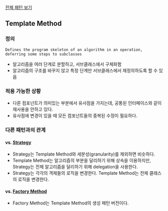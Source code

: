 [전체 패턴 보기](index.md)

## Template Method

### 정의
`Defines the program skeleton of an algorithm in an operation, deferring some steps to subclasses`
- 알고리즘을 여러 단계로 분할하고, 서브클래스에서 구체화함
- 알고리즘의 구조를 바꾸지 않고 특정 단계만 서브클래스에서 재정의하도록 할 수 있음

### 적용 가능한 상황
- 다른 컴포넌트가 의미있는 부분에서 유사점을 가지는데, 공통된 인터페이스와 같이 재사용을 안하고 있다.
- 유사점에 변경이 있을 때 모든 컴포넌트들의 중복된 수정이 필요하다.

### 다른 패턴과의 관계
#### vs. [Strategy](stragtegy.md)
- Strategy는 Template Method와 세분성(granularity)를 제외하면 비슷하다.
- Template Method는 알고리즘의 부분을 달리하기 위해 상속을 이용하지만, Strategy는 전체 알고리즘을 달리하기 위해 delegation을 사용한다.
- Strategy는 각각의 객체들의 로직을 변경한다. Template Method는 전체 클래스의 로직을 변경한다.

#### vs. [Factory Method](factory_method.md)
- Factory Method는 Template Method의 생성 패턴 버전이다.